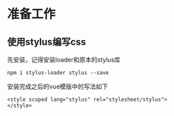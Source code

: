 # 准备工作

## 使用stylus编写css
先安装，记得安装loader和原本的stylus库
```
npm i stylus-loader stylus --save
```
安装完成之后的vue模版中的写法如下
```
<style scoped lang="stylus" rel="stylesheet/stylus">
</style>
```